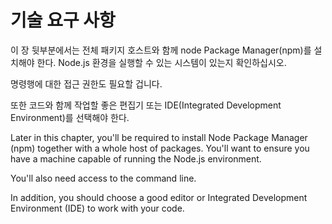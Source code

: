 # 기술 요구 사항

이 장 뒷부분에서는 전체 패키지 호스트와 함께 node Package Manager(npm)를 설치해야 한다. Node.js 환경을 실행할 수 있는 시스템이 있는지 확인하십시오.

명령행에 대한 접근 권한도 필요할 겁니다.

또한 코드와 함께 작업할 좋은 편집기 또는 IDE(Integrated Development Environment)를 선택해야 한다.

Later in this chapter, you'll be required to install Node Package Manager (npm) together with a whole host of packages. You'll want to ensure you have a machine capable of running the Node.js environment.

You'll also need access to the command line.

In addition, you should choose a good editor or Integrated Development Environment (IDE) to work with your code.